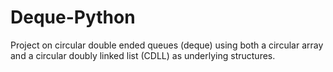 # Deque-Python
Project on circular double ended queues (deque) using both a circular array and a circular doubly linked list (CDLL) as underlying structures.
